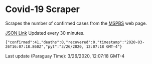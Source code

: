 # Covid-19 Scraper

Scrapes the number of confirmed cases from the [MSPBS](https://www.mspbs.gov.py/covid-19.php) web page.

[JSON Link](https://jmayalag.github.io/covid19-scrape/cases.json)
Updated every 30 minutes.
```
{"confirmed":41,"deaths":0,"recovered":0,"timestamp":"2020-03-26T16:07:18.860Z","pyt":"3/26/2020, 12:07:18 GMT-4"}
```
Last update (Paraguay Time): 3/26/2020, 12:07:18 GMT-4